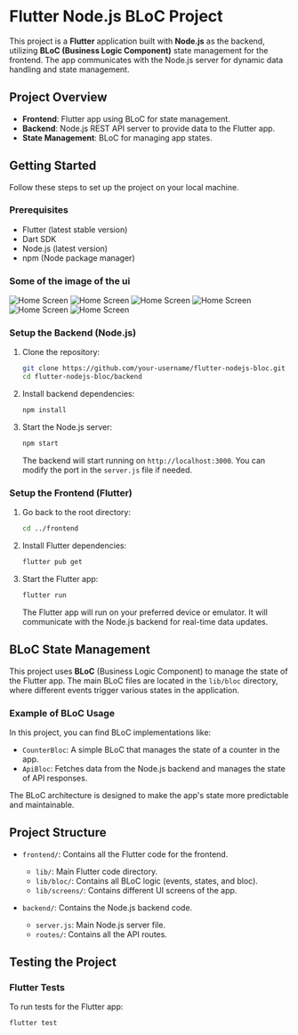 # Flutter Node.js BLoC Project

This project is a **Flutter** application built with **Node.js** as the backend, utilizing **BLoC (Business Logic Component)** state management for the frontend. The app communicates with the Node.js server for dynamic data handling and state management.

## Project Overview

- **Frontend**: Flutter app using BLoC for state management.
- **Backend**: Node.js REST API server to provide data to the Flutter app.
- **State Management**: BLoC for managing app states.

## Getting Started

Follow these steps to set up the project on your local machine.

### Prerequisites

- Flutter (latest stable version)
- Dart SDK
- Node.js (latest version)
- npm (Node package manager)

### Some of the image of the ui
![Home Screen](assets/images/PhotoBloc_1.jpg)
![Home Screen](assets/images/PhotoBloc_2.jpg)
![Home Screen](assets/images/PhotoBloc_3.jpg)
![Home Screen](assets/images/PhotoBloc_4.jpg)
![Home Screen](assets/images/PhotoBloc_5.jpg)
![Home Screen](assets/images/PhotoBloc_6.jpg)



### Setup the Backend (Node.js)

1. Clone the repository:
    ```bash
    git clone https://github.com/your-username/flutter-nodejs-bloc.git
    cd flutter-nodejs-bloc/backend
    ```

2. Install backend dependencies:
    ```bash
    npm install
    ```

3. Start the Node.js server:
    ```bash
    npm start
    ```

   The backend will start running on `http://localhost:3000`. You can modify the port in the `server.js` file if needed.

### Setup the Frontend (Flutter)

1. Go back to the root directory:
    ```bash
    cd ../frontend
    ```

2. Install Flutter dependencies:
    ```bash
    flutter pub get
    ```

3. Start the Flutter app:
    ```bash
    flutter run
    ```

   The Flutter app will run on your preferred device or emulator. It will communicate with the Node.js backend for real-time data updates.

## BLoC State Management

This project uses **BLoC** (Business Logic Component) to manage the state of the Flutter app. The main BLoC files are located in the `lib/bloc` directory, where different events trigger various states in the application.

### Example of BLoC Usage

In this project, you can find BLoC implementations like:

- `CounterBloc`: A simple BLoC that manages the state of a counter in the app.
- `ApiBloc`: Fetches data from the Node.js backend and manages the state of API responses.

The BLoC architecture is designed to make the app's state more predictable and maintainable.

## Project Structure

- `frontend/`: Contains all the Flutter code for the frontend.
    - `lib/`: Main Flutter code directory.
    - `lib/bloc/`: Contains all BLoC logic (events, states, and bloc).
    - `lib/screens/`: Contains different UI screens of the app.

- `backend/`: Contains the Node.js backend code.
    - `server.js`: Main Node.js server file.
    - `routes/`: Contains all the API routes.

## Testing the Project

### Flutter Tests

To run tests for the Flutter app:
```bash
flutter test

